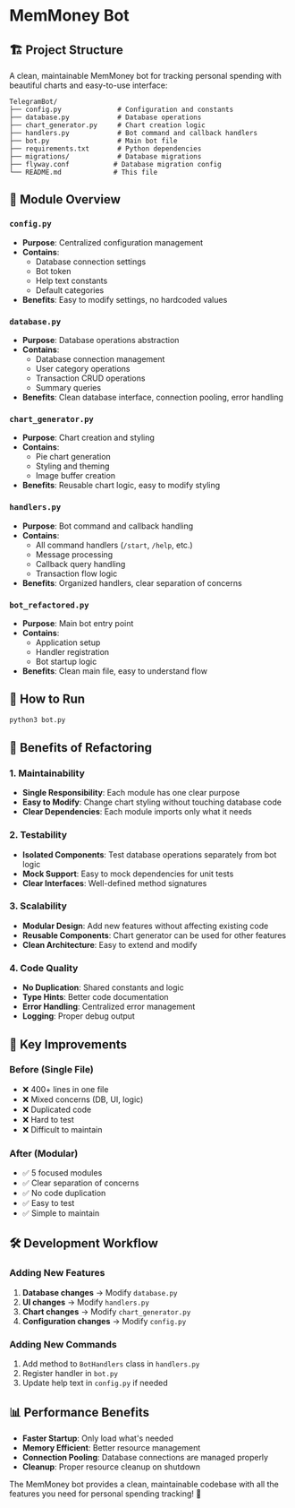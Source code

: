 # MemMoney Bot

## 🏗️ Project Structure

A clean, maintainable MemMoney bot for tracking personal spending with beautiful charts and easy-to-use interface:

```
TelegramBot/
├── config.py              # Configuration and constants
├── database.py            # Database operations
├── chart_generator.py     # Chart creation logic
├── handlers.py            # Bot command and callback handlers
├── bot.py                 # Main bot file
├── requirements.txt       # Python dependencies
├── migrations/            # Database migrations
├── flyway.conf           # Database migration config
└── README.md             # This file
```

## 📁 Module Overview

### `config.py`
- **Purpose**: Centralized configuration management
- **Contains**: 
  - Database connection settings
  - Bot token
  - Help text constants
  - Default categories
- **Benefits**: Easy to modify settings, no hardcoded values

### `database.py`
- **Purpose**: Database operations abstraction
- **Contains**: 
  - Database connection management
  - User category operations
  - Transaction CRUD operations
  - Summary queries
- **Benefits**: Clean database interface, connection pooling, error handling

### `chart_generator.py`
- **Purpose**: Chart creation and styling
- **Contains**: 
  - Pie chart generation
  - Styling and theming
  - Image buffer creation
- **Benefits**: Reusable chart logic, easy to modify styling

### `handlers.py`
- **Purpose**: Bot command and callback handling
- **Contains**: 
  - All command handlers (`/start`, `/help`, etc.)
  - Message processing
  - Callback query handling
  - Transaction flow logic
- **Benefits**: Organized handlers, clear separation of concerns

### `bot_refactored.py`
- **Purpose**: Main bot entry point
- **Contains**: 
  - Application setup
  - Handler registration
  - Bot startup logic
- **Benefits**: Clean main file, easy to understand flow

## 🚀 How to Run

```bash
python3 bot.py
```

## 🔧 Benefits of Refactoring

### 1. **Maintainability**
- **Single Responsibility**: Each module has one clear purpose
- **Easy to Modify**: Change chart styling without touching database code
- **Clear Dependencies**: Each module imports only what it needs

### 2. **Testability**
- **Isolated Components**: Test database operations separately from bot logic
- **Mock Support**: Easy to mock dependencies for unit tests
- **Clear Interfaces**: Well-defined method signatures

### 3. **Scalability**
- **Modular Design**: Add new features without affecting existing code
- **Reusable Components**: Chart generator can be used for other features
- **Clean Architecture**: Easy to extend and modify

### 4. **Code Quality**
- **No Duplication**: Shared constants and logic
- **Type Hints**: Better code documentation
- **Error Handling**: Centralized error management
- **Logging**: Proper debug output

## 🎯 Key Improvements

### Before (Single File)
- ❌ 400+ lines in one file
- ❌ Mixed concerns (DB, UI, logic)
- ❌ Duplicated code
- ❌ Hard to test
- ❌ Difficult to maintain

### After (Modular)
- ✅ 5 focused modules
- ✅ Clear separation of concerns
- ✅ No code duplication
- ✅ Easy to test
- ✅ Simple to maintain



## 🛠️ Development Workflow

### Adding New Features
1. **Database changes** → Modify `database.py`
2. **UI changes** → Modify `handlers.py`
3. **Chart changes** → Modify `chart_generator.py`
4. **Configuration changes** → Modify `config.py`

### Adding New Commands
1. Add method to `BotHandlers` class in `handlers.py`
2. Register handler in `bot.py`
3. Update help text in `config.py` if needed

## 📊 Performance Benefits

- **Faster Startup**: Only load what's needed
- **Memory Efficient**: Better resource management
- **Connection Pooling**: Database connections are managed properly
- **Cleanup**: Proper resource cleanup on shutdown

The MemMoney bot provides a clean, maintainable codebase with all the features you need for personal spending tracking! 🎉 